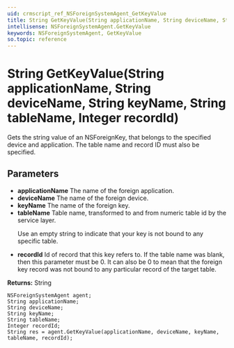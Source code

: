 ```yaml
---
uid: crmscript_ref_NSForeignSystemAgent_GetKeyValue
title: String GetKeyValue(String applicationName, String deviceName, String keyName, String tableName, Integer recordId)
intellisense: NSForeignSystemAgent.GetKeyValue
keywords: NSForeignSystemAgent, GetKeyValue
so.topic: reference
---
```


# String GetKeyValue(String applicationName, String deviceName, String keyName, String tableName, Integer recordId)

Gets the string value of an NSForeignKey, that belongs to the specified device and application. The table name and record ID must also be specified.

## Parameters

* **applicationName** The name of the foreign application.
* **deviceName** The name of the foreign device.
* **keyName** The name of the foreign key.
* **tableName** Table name, transformed to and from numeric table id by the service layer.<p/>Use an empty string to indicate that your key is not bound to any specific table.
* **recordId** Id of record that this key refers to. If the table name was blank, then this parameter must be 0. It can also be 0 to mean that the foreign key record was not bound to any particular record of the target table.

**Returns:** String

```crmscript
NSForeignSystemAgent agent;
String applicationName;
String deviceName;
String keyName;
String tableName;
Integer recordId;
String res = agent.GetKeyValue(applicationName, deviceName, keyName, tableName, recordId);
```

